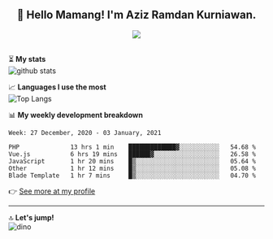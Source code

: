 <h2 align="center">👋 Hello Mamang! I'm Aziz Ramdan Kurniawan.</h2>  
<p align="center">
  <img src="https://komarev.com/ghpvc/?username=azizramdan"> <br><br>
</p>
    
⏳ **My stats**  
![github stats](https://github-readme-stats.vercel.app/api?username=azizramdan&show_icons=true&count_private=true&title_color=000&hide_border=true&hide_title=true)  

📈 **Languages I use the most**  
![Top Langs](https://github-readme-stats.vercel.app/api/top-langs/?username=azizramdan&layout=compact&langs_count=6&hide=tsql&hide_border=true&hide_title=true&exclude_repo=Futsal-Go,Futsal-Go-Admin,Sistem-Informasi-Sensus-Harian-Rawat-Inap)  

📊 **My weekly development breakdown**
<!--START_SECTION:waka-->
```text
Week: 27 December, 2020 - 03 January, 2021

PHP              13 hrs 1 min    █████████████▓░░░░░░░░░░░   54.68 % 
Vue.js           6 hrs 19 mins   ██████▓░░░░░░░░░░░░░░░░░░   26.58 % 
JavaScript       1 hr 20 mins    █▒░░░░░░░░░░░░░░░░░░░░░░░   05.64 % 
Other            1 hr 12 mins    █▒░░░░░░░░░░░░░░░░░░░░░░░   05.08 % 
Blade Template   1 hr 7 mins     █▒░░░░░░░░░░░░░░░░░░░░░░░   04.70 % 
```
<!--END_SECTION:waka-->
👉 [See more at my profile](https://wakatime.com/@azizramdan)
***
🔝 **Let's jump!**  
![dino](https://raw.githubusercontent.com/azizramdan/azizramdan/master/dino.gif)  
